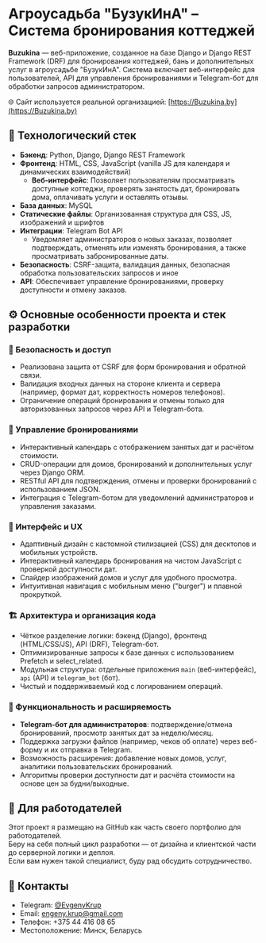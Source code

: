 # Агроусадьба "БузукИнА" – Система бронирования коттеджей

**Buzukina** — веб-приложение, созданное на базе Django и Django REST Framework (DRF) для бронирования коттеджей, бань и дополнительных услуг в агроусадьбе "БузукИнА". 
Система включает веб-интерфейс для пользователей, API для управления бронированиями и Telegram-бот для обработки запросов администратором.

🌐 Сайт используется реальной организацией: [https://Buzukina.by](https://Buzukina.by)

## 🧰 Технологический стек
- **Бэкенд**: Python, Django, Django REST Framework
- **Фронтенд**: HTML, CSS, JavaScript (vanilla JS для календаря и динамических взаимодействий)
  - **Веб-интерфейс**: Позволяет пользователям просматривать доступные коттеджи, проверять занятость дат, бронировать дома, оплачивать услуги и оставлять отзывы.
- **База данных**: MySQL
- **Статические файлы**: Организованная структура для CSS, JS, изображений и шрифтов
- **Интеграции**: Telegram Bot API
  - Уведомляет администраторов о новых заказах, позволяет подтверждать, отменять или изменять бронирования, а также просматривать забронированные даты.
- **Безопасность**: CSRF-защита, валидация данных, безопасная обработка пользовательских запросов и иное
- **API**: Обеспечивает управление бронированиями, проверку доступности и отмену заказов.

## ⚙️ Основные особенности проекта и стек разработки

### 🔐 Безопасность и доступ
- Реализована защита от CSRF для форм бронирования и обратной связи.
- Валидация входных данных на стороне клиента и сервера (например, формат дат, корректность номеров телефонов).
- Ограничение операций бронирования и отмены только для авторизованных запросов через API и Telegram-бота.

### 📅 Управление бронированиями
- Интерактивный календарь с отображением занятых дат и расчётом стоимости.
- CRUD-операции для домов, бронирований и дополнительных услуг через Django ORM.
- RESTful API для подтверждения, отмены и проверки бронирований с использованием JSON.
- Интеграция с Telegram-ботом для уведомлений администраторов и управления заказами.

### 🌟 Интерфейс и UX
- Адаптивный дизайн с кастомной стилизацией (CSS) для десктопов и мобильных устройств.
- Интерактивный календарь бронирования на чистом JavaScript с проверкой доступности дат.
- Слайдер изображений домов и услуг для удобного просмотра.
- Интуитивная навигация с мобильным меню ("burger") и плавной прокруткой.

### 🏗️ Архитектура и организация кода
- Чёткое разделение логики: бэкенд (Django), фронтенд (HTML/CSS/JS), API (DRF), Telegram-бот.
- Оптимизированные запросы к базе данных с использованием Prefetch и select_related.
- Модульная структура: отдельные приложения `main` (веб-интерфейс), `api` (API) и `telegram_bot` (бот).
- Чистый и поддерживаемый код с логированием операций.

### 🔧 Функциональность и расширяемость
- **Telegram-бот для администраторов**: подтверждение/отмена бронирований, просмотр занятых дат за неделю/месяц.
- Поддержка загрузки файлов (например, чеков об оплате) через веб-форму и их отправка в Telegram.
- Возможность расширения: добавление новых домов, услуг, аналитики пользовательских бронирований.
- Алгоритмы проверки доступности дат и расчёта стоимости на основе цен за будни/выходные.

## 💼 Для работодателей

Этот проект я размещаю на GitHub как часть своего портфолио для работодателей.  
Беру на себя полный цикл разработки — от дизайна и клиентской части до серверной логики и деплоя.  
Если вам нужен такой специалист, буду рад обсудить сотрудничество.

## 🤝 Контакты
- Telegram: [@EvgenyKrup](https://t.me/EvgenyKrup)
- Email: engeny.krup@gmail.com
- Телефон: +375 44 416 08 65
- Местоположение: Минск, Беларусь
